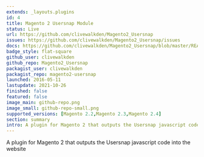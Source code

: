 ```yaml
---
extends: _layouts.plugins
id: 4
title: Magento 2 Usersnap Module
status: Live
url: https://github.com/clivewalkden/Magento2_Usersnap
issues: https://github.com/clivewalkden/Magento2_Usersnap/issues
docs: https://github.com/clivewalkden/Magento2_Usersnap/blob/master/README.md
badge_style: flat-square
github_user: clivewalkden
github_repo: Magento2_Usersnap
packagist_user: clivewalkden
packagist_repo: magento2-usersnap
launched: 2016-05-11
lastupdate: 2021-10-26
finished: false
featured: false
image_main: github-repo.png
image_small: github-repo-small.png
supported_versions: [Magento 2.2,Magento 2.3,Magento 2.4]
section: summary
intro: A plugin for Magento 2 that outputs the Usersnap javascript code into the website
---
```


A plugin for Magento 2 that outputs the Usersnap javascript code into the website


